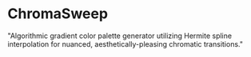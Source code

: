 # ChromaSweep
"Algorithmic gradient color palette generator utilizing Hermite spline interpolation for nuanced, aesthetically-pleasing chromatic transitions."
